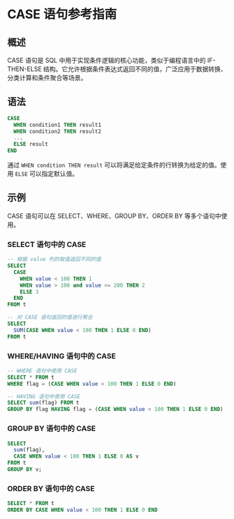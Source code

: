 # CASE 语句参考指南

## 概述
CASE 语句是 SQL 中用于实现条件逻辑的核心功能，类似于编程语言中的 IF-THEN-ELSE 结构。它允许根据条件表达式返回不同的值，广泛应用于数据转换、分类计算和条件聚合等场景。


## 语法

```sql
CASE
  WHEN condition1 THEN result1
  WHEN condition2 THEN result2
  ...
  ELSE result
END
```

通过 `WHEN condition THEN result` 可以将满足给定条件的行转换为给定的值。使用 `ELSE` 可以指定默认值。

## 示例

CASE 语句可以在 SELECT、WHERE、GROUP BY、ORDER BY 等多个语句中使用。

### SELECT 语句中的 CASE

```sql
-- 根据 value 列的取值返回不同的值
SELECT
  CASE 
    WHEN value < 100 THEN 1
    WHEN value > 100 and value <= 200 THEN 2
    ELSE 3
  END
FROM t

-- 对 CASE 语句返回的值进行聚合
SELECT
  SUM(CASE WHEN value < 100 THEN 1 ELSE 0 END)
FROM t
```

### WHERE/HAVING 语句中的 CASE

```sql
-- WHERE 语句中使用 CASE
SELECT * FROM t
WHERE flag = (CASE WHEN value < 100 THEN 1 ELSE 0 END)

-- HAVING 语句中使用 CASE
SELECT sum(flag) FROM t
GROUP BY flag HAVING flag = (CASE WHEN value < 100 THEN 1 ELSE 0 END)
```

### GROUP BY 语句中的 CASE

```sql
SELECT
  sum(flag),
  CASE WHEN value < 100 THEN 1 ELSE 0 AS v
FROM t
GROUP BY v;
```

### ORDER BY 语句中的 CASE

```sql
SELECT * FROM t 
ORDER BY CASE WHEN value < 100 THEN 1 ELSE 0 END
```
